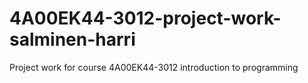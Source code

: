 # 4A00EK44-3012-project-work-salminen-harri
Project work for course 4A00EK44-3012 introduction to programming
